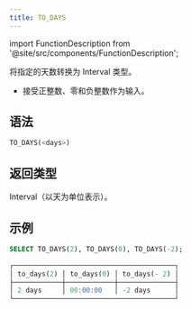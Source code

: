 ```yaml
---
title: TO_DAYS
---
```

import FunctionDescription from '@site/src/components/FunctionDescription';

<FunctionDescription description="引入或更新于：v1.2.677"/>

将指定的天数转换为 Interval 类型。

- 接受正整数、零和负整数作为输入。

## 语法

```sql
TO_DAYS(<days>)
```

## 返回类型

Interval（以天为单位表示）。

## 示例

```sql
SELECT TO_DAYS(2), TO_DAYS(0), TO_DAYS(-2);

┌────────────────────────────────────────┐
│ to_days(2) │ to_days(0) │ to_days(- 2) │
├────────────┼────────────┼──────────────┤
│ 2 days     │ 00:00:00   │ -2 days      │
└────────────────────────────────────────┘
```